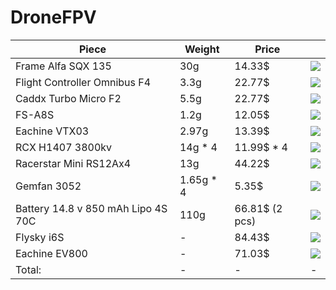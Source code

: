 # DroneFPV
| Piece | Weight | Price |  |
|--- | --- | ---| --- |
| Frame Alfa SQX 135 | 30g | 14.33$ | ![](https://ae01.alicdn.com/kf/HTB10OV8b_mWBKNjSZFBq6xxUFXaG/ALFA-SQX135-135mm-carbon-fiber-Frame-for-Indoor-Micro-FPV-Racing-gift-3045-3-blade-propeller.jpg_640x640.jpg) |
| Flight Controller Omnibus F4 | 3.3g | 22.77$ | ![](https://images-na.ssl-images-amazon.com/images/I/51SgjP8p5gL._SX466_.jpg) |
| Caddx Turbo Micro F2 | 5.5g | 22.77$ | ![](https://cdn8.bigcommerce.com/s-xkoep7/images/stencil/500x659/products/2022/9846/Turbo_Micro_F1-3__56643.1526047402.jpg?c=2&imbypass=on) |
| FS-A8S | 1.2g | 12.05$ | ![](https://img.staticbg.com/thumb/large/oaupload/banggood/images/A3/F5/5b159b52-b2d6-4614-b060-74249488ae0f.JPG) |
| Eachine VTX03 | 2.97g | 13.39$ | ![](https://img.staticbg.com/images/oaupload/banggood/images/B2/0A/a016a0b2-2ee0-45f7-b79d-3d666165dd57.JPG) |
| RCX H1407 3800kv | 14g * 4 | 11.99$ * 4 | ![](http://www.myrcmart.com/images/upload/RCX07-404-H1407-3200KV-Micro-Outrunner-Brushless-Motor-01s.jpg) |
| Racerstar Mini RS12Ax4 | 13g | 44.22$ | ![](https://img.staticbg.com/thumb/view/oaupload/banggood/images/A9/9A/603d2a89-7e55-4fc1-869e-ced4c3c76bb6.jpg) | 
| Gemfan 3052 | 1.65g * 4 | 5.35$ | ![](https://img.staticbg.com/images/oaupload/banggood/images/26/6D/e8a95a17-d3dc-4b56-a3ff-5cf90883c474.jpg) |
| Battery 14.8 v 850 mAh Lipo 4S 70C | 110g | 66.81$ (2 pcs) | ![](https://ae01.alicdn.com/kf/HTB13M9_k9YH8KJjSspdq6ARgVXat.jpg) |
| Flysky i6S | - | 84.43$ | ![](http://www.hobbiesandtoys.co.nz/wp-content/uploads/2017/01/e21ba638-eacf-db02-de5a-39ab961e8620.jpg) |
| Eachine EV800 | - | 71.03$ | ![](https://img.staticbg.com/images/oaupload/banggood/images/7A/27/7412abab-2ee8-412b-858c-c9715b6fefb1.JPG) |
| Total: | - | - | - | 
